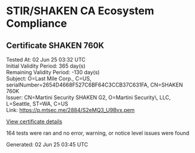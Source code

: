 # STIR/SHAKEN CA Ecosystem Compliance

## Certificate SHAKEN 760K

Tested At: 02 Jun 25 03:32 UTC\
Initial Validity Period: 365 day(s)\
Remaining Validity Period: -130 day(s)\
Subject: O=Last Mile Corp., C=US, serialNumber=2654D4668F527C6BF64C3CCB37C631FA, CN=SHAKEN 760K\
Issuer: CN=Martini Security SHAKEN G2, O=Martini Security\\, LLC, L=Seattle, ST=WA, C=US\
Link: https://p.mtsec.me/2884/S2eMQ3_U9Bvx.pem

[View certificate details](https://x509.io/?cert=MIICtzCCAl2gAwIBAgIUS2eMQ3%2FU9Bvx64n6YUwJq5b%2Bfo8wCgYIKoZIzj0EAwIwcTELMAkGA1UEBhMCVVMxCzAJBgNVBAgTAldBMRAwDgYDVQQHEwdTZWF0dGxlMR4wHAYDVQQKExVNYXJ0aW5pIFNlY3VyaXR5LCBMTEMxIzAhBgNVBAMTGk1hcnRpbmkgU2VjdXJpdHkgU0hBS0VOIEcyMB4XDTI0MDEyMzE1MjczOVoXDTI1MDEyMjE1MjczOVowaDEUMBIGA1UEAxMLU0hBS0VOIDc2MEsxKTAnBgNVBAUTIDI2NTRENDY2OEY1MjdDNkJGNjRDM0NDQjM3QzYzMUZBMQswCQYDVQQGEwJVUzEYMBYGA1UEChMPTGFzdCBNaWxlIENvcnAuMFkwEwYHKoZIzj0CAQYIKoZIzj0DAQcDQgAEZEWoCadhZ7kqWDAYjzL7RHnvWX%2FUSewWs%2B2ooBBVi9QSGBxUjucKI9x9CpjaxfuIP2mSNQoGmhMF2d7I1WaiXqOB2zCB2DAOBgNVHQ8BAf8EBAMCB4AwDAYDVR0TAQH%2FBAIwADAdBgNVHQ4EFgQUPt%2B1eaKdDFmkJq1s3W9yGE7RgC0wHwYDVR0jBBgwFoAUKIRQXuRDeCzQc7OLG%2F2kzBZimBgwFgYIKwYBBQUHARoECjAIoAYWBDc2MEswRwYDVR0fBEAwPjA8oDqgOIY2aHR0cHM6Ly9hdXRoZW50aWNhdGUtYXBpLmljb25lY3Rpdi5jb20vZG93bmxvYWQvdjEvY3JsMBcGA1UdIAQQMA4wDAYKYIZIAYb%2FCQEBAzAKBggqhkjOPQQDAgNIADBFAiEAwpvd5SGC0%2FjXSSWs1VcQx6RTV7vG7zJn1cdpvxuKP%2F8CICnMZ%2FmMUuVPWlwzVCQktf93uGQ6LgMpaFtqeJD2c0Et)

164 tests were ran and no error, warning, or notice level issues were found


Generated: 02 Jun 25 03:45 UTC
